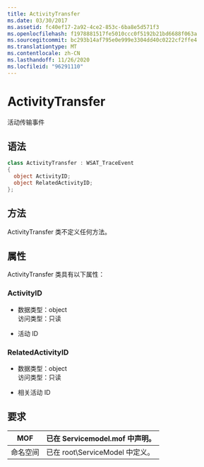 ```yaml
---
title: ActivityTransfer
ms.date: 03/30/2017
ms.assetid: fc40ef17-2a92-4ce2-853c-6ba8e5d571f3
ms.openlocfilehash: f1978881517fe5010ccc0f5192b21bd6688f063a
ms.sourcegitcommit: bc293b14af795e0e999e3304dd40c0222cf2ffe4
ms.translationtype: MT
ms.contentlocale: zh-CN
ms.lasthandoff: 11/26/2020
ms.locfileid: "96291110"
---
```

# <a name="activitytransfer"></a>ActivityTransfer

活动传输事件  
  
## <a name="syntax"></a>语法  
  
```csharp
class ActivityTransfer : WSAT_TraceEvent  
{  
  object ActivityID;  
  object RelatedActivityID;  
};  
```  
  
## <a name="methods"></a>方法  

 ActivityTransfer 类不定义任何方法。  
  
## <a name="properties"></a>属性  

 ActivityTransfer 类具有以下属性：  
  
### <a name="activityid"></a>ActivityID  
  
- 数据类型：object  
    访问类型：只读  
  
- 活动 ID  
  
### <a name="relatedactivityid"></a>RelatedActivityID  
  
- 数据类型：object  
    访问类型：只读  
  
- 相关活动 ID  
  
## <a name="requirements"></a>要求  
  
|MOF|已在 Servicemodel.mof 中声明。|  
|---------|-----------------------------------|  
|命名空间|已在 root\ServiceModel 中定义。|
